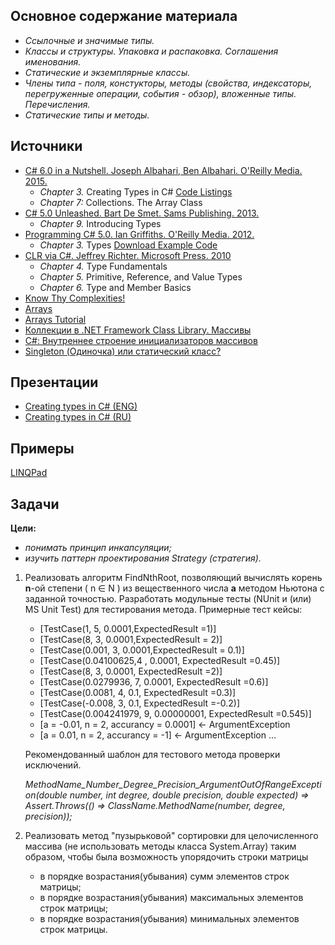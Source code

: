## Основное содержание материала 
- *Ссылочные и значимые типы.*
- *Классы и структуры. Упаковка и распаковка. Соглашения именования.*
- *Статические и экземплярные классы.*
- *Члены типа - поля, констукторы, методы (свойства, индексаторы, перегруженные операции, события - обзор), вложенные типы. Перечисления.*
- *Статические типы и методы.*

## Источники 
- [C# 6.0 in a Nutshell. Joseph Albahari, Ben Albahari. O'Reilly Media. 2015.](http://shop.oreilly.com/product/0636920040323.do)
   - *Chapter 3.* Creating Types in C# [Code Listings](http://www.albahari.com/nutshell/ch03.aspx)
   - *Chapter 7:* Collections. The Array Class
- [C# 5.0 Unleashed. Bart De Smet. Sams Publishing. 2013.](https://www.goodreads.com/book/show/16284093-c-5-0-unleashed)
   - *Chapter 9.* Introducing Types
- [Programming C# 5.0. Ian Griffiths. O'Reilly Media. 2012.](http://shop.oreilly.com/product/0636920024064.do)
   - *Chapter 3.* Types [Download Example Code](https://resources.oreilly.com/examples/0636920024064/blob/master/Ch03.zip)
- [CLR via C#. Jeffrey Richter. Microsoft Press. 2010](https://www.goodreads.com/book/show/7121415-clr-via-c)
   - *Chapter 4.* Type Fundamentals
   - *Chapter 5.* Primitive, Reference, and Value Types
   - *Chapter 6.* Type and Member Basics
- [Know Thy Complexities!](http://bigocheatsheet.com/)
- [Arrays](https://msdn.microsoft.com/en-us/library/aa287879(v=vs.71).aspx)
- [Arrays Tutorial](https://msdn.microsoft.com/en-us/library/aa288453(v=vs.71).aspx)
- [Коллекции в .NET Framework Class Library. Массивы](http://rsdn.ru/article/dotnet/collections.xml#E2GAC)
- [C#: Внутреннее строение инициализаторов массивов](http://habrahabr.ru/post/247047/)
- [Singleton (Одиночка) или статический класс?](https://habrahabr.ru/post/103681/)


## Презентации 
- [Creating types in C# (ENG)](https://github.com/EPM-RD-NETLAB/.NET-Framework-modules/blob/master/M3.%20Creating%20types%20in%20C%23/M3.%20Creating%20types%20in%20C%23%20(ENG).pdf)
- [Creating types in C# (RU)](https://github.com/EPM-RD-NETLAB/.NET-Framework-modules/blob/master/M3.%20Creating%20types%20in%20C%23/M3.%20Creating%20types%20in%20C%23%20(RU).pdf)

## Примеры 
[LINQPad](https://github.com/EPM-RD-NETLAB/.NET-Framework-modules/tree/master/M3.%20Creating%20types%20in%20C%23/Samples/LINQPad%205)

## Задачи  
**Цели:** 
- *понимать принцип инкапсуляции;*
- *изучить паттерн проектирования Strategy (стратегия).*

1. Реализовать алгоритм FindNthRoot, позволяющий вычислять корень **n**-ой степени ( n ∈ N ) из вещественного числа **а** методом Ньютона с заданной точностью. Разработать модульные тесты (NUnit и (или) MS Unit Test) для тестирования метода. Примерные тест кейсы:
   - [TestCase(1, 5, 0.0001,ExpectedResult =1)]
   - [TestCase(8, 3, 0.0001,ExpectedResult = 2)]
   - [TestCase(0.001, 3, 0.0001,ExpectedResult = 0.1)]
   - [TestCase(0.04100625,4 , 0.0001, ExpectedResult =0.45)]
   - [TestCase(8, 3, 0.0001, ExpectedResult =2)]
   - [TestCase(0.0279936, 7, 0.0001, ExpectedResult =0.6)]
   - [TestCase(0.0081, 4, 0.1, ExpectedResult =0.3)]
   - [TestCase(-0.008, 3, 0.1, ExpectedResult =-0.2)]
   - [TestCase(0.004241979, 9, 0.00000001, ExpectedResult =0.545)]
   - [a = -0.01, n = 2, accurancy = 0.0001] <- ArgumentException
   - [a = 0.01, n = 2, accurancy = -1] <- ArgumentException	...
   
   Рекомендованный шаблон для тестового метода проверки исключений.
   
   *MethodName_Number_Degree_Precision_ArgumentOutOfRangeException(double number, int degree, double precision, double expected) 
            => Assert.Throws<ArgumentOutOfRangeException>(() => ClassName.MethodName(number, degree, precision));*
2. Реализовать метод "пузырьковой" сортировки для целочисленного массива (не использовать методы класса System.Array) таким образом, чтобы была возможность упорядочить строки матрицы
   - в порядке возрастания(убывания) сумм элементов строк матрицы;
   - в порядке возрастания(убывания) максимальных элементов строк матрицы;
   - в порядке возрастания(убывания) минимальных элементов строк матрицы.
